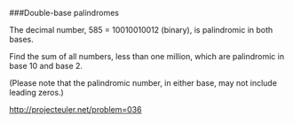 ###Double-base palindromes

The decimal number, 585 = 10010010012 (binary), is palindromic in both bases.

Find the sum of all numbers, less than one million, which are palindromic in
base 10 and base 2.

(Please note that the palindromic number, in either base, may not include
leading zeros.)

http://projecteuler.net/problem=036
